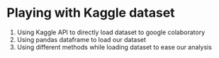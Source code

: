 # Playing with Kaggle dataset

1. Using Kaggle API to directly load dataset to google colaboratory
2. Using pandas dataframe to load our dataset
3. Using different methods while loading dataset to ease our analysis
